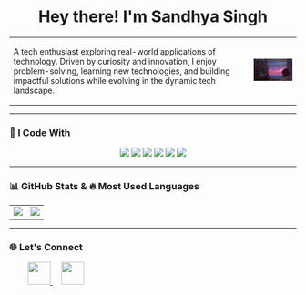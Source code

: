 <h1 align="center">Hey there! I'm Sandhya Singh</h1>  

<table>  
  <tr>  
    <td>  
      <p>  
        A tech enthusiast exploring real-world applications of technology. Driven by curiosity and innovation, I enjoy problem-solving, learning new technologies, and building impactful solutions while evolving in the dynamic tech landscape.  
      </p>  
    </td>  
    <td>  
      <img src="https://raw.githubusercontent.com/sandhyaasingh/sandhyaasingh/main/Giffy.gif" width="310">  
    </td>  
  </tr>  
</table>  

---  

### 🚀 I Code With  

<p align="center">  
  <!-- Programming Languages -->  
  <img src="https://skillicons.dev/icons?i=c,cpp,java,python" />  
  <!-- Frontend & Backend Development -->  
  <img src="https://skillicons.dev/icons?i=html,css,react,nodejs,flask" />  
  <!-- AI/ML -->  
  <img src="https://skillicons.dev/icons?i=pytorch,tensorflow" />  
  <!-- Databases -->  
  <img src="https://skillicons.dev/icons?i=mongodb,postgres,mysql" />  
  <!-- DevOps & Cloud -->  
  <img src="https://skillicons.dev/icons?i=docker,aws,gcp" />  
  <!-- Tools -->  
  <img src="https://skillicons.dev/icons?i=git,github,eclipse,vscode" />  
</p>  

---  

### 📊 GitHub Stats & 🔥 Most Used Languages  

<table align="center">  
  <tr>  
    <td>  
      <img src="https://github-readme-stats.vercel.app/api?username=sandhyaasingh&show_icons=true&theme=tokyonight&count_private=true" />  
    </td>  
    <td>  
      <img src="https://github-readme-stats.vercel.app/api/top-langs/?username=sandhyaasingh&layout=compact&theme=tokyonight" />  
    </td>  
  </tr>  
</table>  

---  

### 🌐 Let's Connect  

<p align="left">  
  &nbsp; &nbsp; &nbsp; &nbsp;  
  <a href="https://www.linkedin.com/in/sandhyasinghm/" target="_blank" style="outline: none;">  
    <img src="https://skillicons.dev/icons?i=linkedin" width="40" height="40"/>  
  </a>  
  &nbsp; &nbsp;  
  <a href="mailto:sandhyasingh17073@gmail.com" style="outline: none;">  
    <img src="https://upload.wikimedia.org/wikipedia/commons/7/7e/Gmail_icon_%282020%29.svg" width="40" height="40"/>  
  </a>  
</p>

